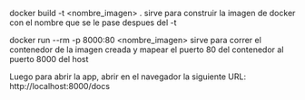 docker build -t <nombre_imagen> .
    sirve para construir la imagen de docker con el nombre que se le pase despues del -t

docker run --rm -p 8000:80 <nombre_imagen>
    sirve para correr el contenedor de la imagen creada y mapear el puerto 80 del contenedor al puerto 8000 del host

Luego para abrir la app, abrir en el navegador la siguiente URL:
http://localhost:8000/docs